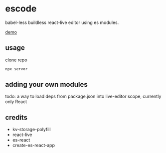 # escode

babel-less buildless react-live editor using es modules.

[demo](https://escode-react.netlify.app)

## usage

clone repo

```sh
npx servor
```

## adding your own modules

todo: a way to load deps from package.json into live-editor scope, currently only React

## credits

* kv-storage-polyfill
* react-live
* es-react
* create-es-react-app
